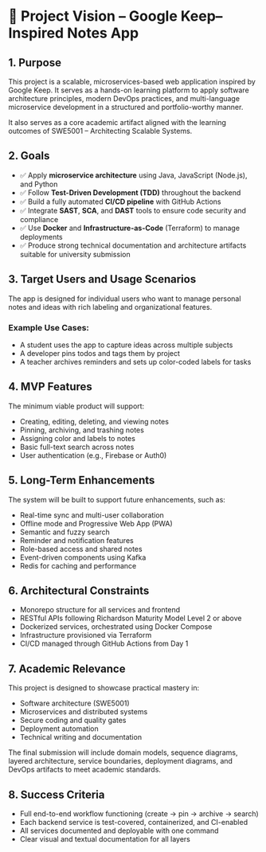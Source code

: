 # 📘 Project Vision – Google Keep–Inspired Notes App

## 1. Purpose

This project is a scalable, microservices-based web application inspired by Google Keep. It serves as a hands-on learning platform to apply software architecture principles, modern DevOps practices, and multi-language microservice development in a structured and portfolio-worthy manner.

It also serves as a core academic artifact aligned with the learning outcomes of SWE5001 – Architecting Scalable Systems.


## 2. Goals

- ✅ Apply **microservice architecture** using Java, JavaScript (Node.js), and Python
- ✅ Follow **Test-Driven Development (TDD)** throughout the backend
- ✅ Build a fully automated **CI/CD pipeline** with GitHub Actions
- ✅ Integrate **SAST**, **SCA**, and **DAST** tools to ensure code security and compliance
- ✅ Use **Docker** and **Infrastructure-as-Code** (Terraform) to manage deployments
- ✅ Produce strong technical documentation and architecture artifacts suitable for university submission


## 3. Target Users and Usage Scenarios

The app is designed for individual users who want to manage personal notes and ideas with rich labeling and organizational features.

### Example Use Cases:
- A student uses the app to capture ideas across multiple subjects
- A developer pins todos and tags them by project
- A teacher archives reminders and sets up color-coded labels for tasks


## 4. MVP Features

The minimum viable product will support:
- Creating, editing, deleting, and viewing notes
- Pinning, archiving, and trashing notes
- Assigning color and labels to notes
- Basic full-text search across notes
- User authentication (e.g., Firebase or Auth0)


## 5. Long-Term Enhancements

The system will be built to support future enhancements, such as:
- Real-time sync and multi-user collaboration
- Offline mode and Progressive Web App (PWA)
- Semantic and fuzzy search
- Reminder and notification features
- Role-based access and shared notes
- Event-driven components using Kafka
- Redis for caching and performance


## 6. Architectural Constraints

- Monorepo structure for all services and frontend
- RESTful APIs following Richardson Maturity Model Level 2 or above
- Dockerized services, orchestrated using Docker Compose
- Infrastructure provisioned via Terraform
- CI/CD managed through GitHub Actions from Day 1

## 7. Academic Relevance

This project is designed to showcase practical mastery in:
- Software architecture (SWE5001)
- Microservices and distributed systems
- Secure coding and quality gates
- Deployment automation
- Technical writing and documentation

The final submission will include domain models, sequence diagrams, layered architecture, service boundaries, deployment diagrams, and DevOps artifacts to meet academic standards.


## 8. Success Criteria

- Full end-to-end workflow functioning (create → pin → archive → search)
- Each backend service is test-covered, containerized, and CI-enabled
- All services documented and deployable with one command
- Clear visual and textual documentation for all layers
